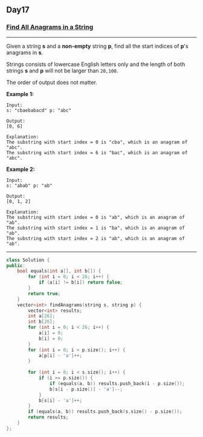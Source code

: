 ## Day17

### [Find All Anagrams in a String](https://leetcode.com/explore/featured/card/may-leetcoding-challenge/536/week-3-may-15th-may-21st/3332/)

---

Given a string **s** and a **non-empty** string **p**, find all the start indices of **p**'s anagrams in **s**.

Strings consists of lowercase English letters only and the length of both strings **s** and **p** will not be larger than `20,100`.

The order of output does not matter.

**Example 1:**
```
Input:
s: "cbaebabacd" p: "abc"

Output:
[0, 6]

Explanation:
The substring with start index = 0 is "cba", which is an anagram of "abc".
The substring with start index = 6 is "bac", which is an anagram of "abc".
```

**Example 2:**
```
Input:
s: "abab" p: "ab"

Output:
[0, 1, 2]

Explanation:
The substring with start index = 0 is "ab", which is an anagram of "ab".
The substring with start index = 1 is "ba", which is an anagram of "ab".
The substring with start index = 2 is "ab", which is an anagram of "ab".
```

---


```cpp
class Solution {
public:
    bool equals(int a[], int b[]) {
        for (int i = 0; i < 26; i++) {
            if (a[i] != b[i]) return false;
        }
        return true;
    }
    vector<int> findAnagrams(string s, string p) {
        vector<int> results;
        int a[26];
        int b[26];
        for (int i = 0; i < 26; i++) {
            a[i] = 0;
            b[i] = 0;
        }
        for (int i = 0; i < p.size(); i++) {
            a[p[i] - 'a']++;
        }
        
        for (int i = 0; i < s.size(); i++) {
            if (i >= p.size()) {
                if (equals(a, b)) results.push_back(i - p.size());
                b[s[i - p.size()] - 'a']--;
            }
            b[s[i] - 'a']++;
        }
        if (equals(a, b)) results.push_back(s.size() - p.size());
        return results;
    }
};
```